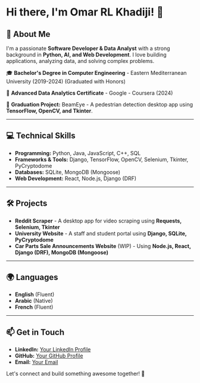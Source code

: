 # Hi there, I'm Omar RL Khadiji! 👋

## 🚀 About Me
I'm a passionate **Software Developer & Data Analyst** with a strong background in **Python, AI, and Web Development**. I love building applications, analyzing data, and solving complex problems.

🎓 **Bachelor's Degree in Computer Engineering** - Eastern Mediterranean University (2019-2024) (Graduated with Honors)

📜 **Advanced Data Analytics Certificate** - Google - Coursera (2024)

🔬 **Graduation Project:** BeamEye - A pedestrian detection desktop app using **TensorFlow, OpenCV, and Tkinter**.

---

## 💻 Technical Skills
- **Programming:** Python, Java, JavaScript, C++, SQL  
- **Frameworks & Tools:** Django, TensorFlow, OpenCV, Selenium, Tkinter, PyCryptodome  
- **Databases:** SQLite, MongoDB (Mongoose)  
- **Web Development:** React, Node.js, Django (DRF)  

---

## 🛠️ Projects
- **Reddit Scraper** - A desktop app for video scraping using **Requests, Selenium, Tkinter**
- **University Website** - A staff and student portal using **Django, SQLite, PyCryptodome**
- **Car Parts Sale Announcements Website** (WIP) - Using **Node.js, React, Django (DRF), MongoDB (Mongoose)**

---

## 🌍 Languages
- **English** (Fluent)
- **Arabic** (Native)
- **French** (Fluent)

---

## 📫 Get in Touch
- **LinkedIn:** [Your LinkedIn Profile](#)
- **GitHub:** [Your GitHub Profile](#)
- **Email:** [Your Email](#)

Let's connect and build something awesome together! 🚀
